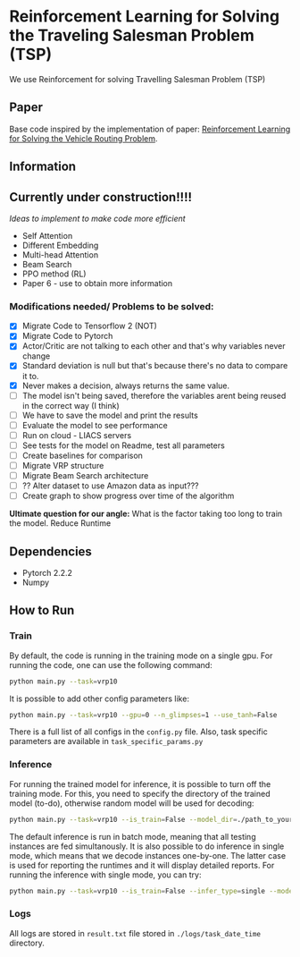 
# Reinforcement Learning for Solving the Traveling Salesman Problem (TSP)

We use Reinforcement for solving Travelling Salesman Problem (TSP)

## Paper
Base code inspired by the implementation of paper: [Reinforcement Learning for Solving the Vehicle Routing Problem](https://arxiv.org/abs/1802.04240v2). 

## Information
## Currently under construction!!!! 
*Ideas to implement to make code more efficient*
* Self Attention
* Different Embedding
* Multi-head Attention
* Beam Search
* PPO method (RL)
* Paper 6 - use to obtain more information 


### Modifications needed/ Problems to be solved:
- [x] Migrate Code to Tensorflow 2 (NOT)
- [x] Migrate Code to Pytorch
- [x] Actor/Critic are not talking to each other and that's why variables never change
- [x] Standard deviation is null but that's because there's no data to compare it to.
- [x] Never makes a decision, always returns the same value.
- [ ] The model isn't being saved, therefore the variables arent being reused in the correct way (I think)
- [ ] We have to save the model and print the results
- [ ] Evaluate the model to see performance
- [ ] Run on cloud - LIACS servers
- [ ] See tests for the model on Readme, test all parameters
- [ ] Create baselines for comparison
- [ ] Migrate VRP structure
- [ ] Migrate Beam Search architecture
- [ ] ?? Alter dataset to use Amazon data as input???
- [ ] Create graph to show progress over time of the algorithm

**Ultimate question for our angle:**  What is the factor taking too long to train the model. Reduce Runtime



## Dependencies

* Pytorch 2.2.2
* Numpy

## How to Run
### Train
By default, the code is running in the training mode on a single gpu. For running the code, one can use the following command:
```bash
python main.py --task=vrp10
```

It is possible to add other config parameters like:
```bash
python main.py --task=vrp10 --gpu=0 --n_glimpses=1 --use_tanh=False 
```
There is a full list of all configs in the ``config.py`` file. Also, task specific parameters are available in ``task_specific_params.py``
### Inference
For running the trained model for inference, it is possible to turn off the training mode. For this, you need to specify the directory of the trained model (to-do), otherwise random model will be used for decoding:
```bash
python main.py --task=vrp10 --is_train=False --model_dir=./path_to_your_saved_checkpoint
```
The default inference is run in batch mode, meaning that all testing instances are fed simultanously. It is also possible to do inference in single mode, which means that we decode instances one-by-one. The latter case is used for reporting the runtimes and it will display detailed reports. For running the inference with single mode, you can try:
```bash
python main.py --task=vrp10 --is_train=False --infer_type=single --model_dir=./path_to_your_saved_checkpoint
```
### Logs
All logs are stored in ``result.txt`` file stored in ``./logs/task_date_time`` directory.

<!---## Acknowledgements
Thanks to [pemami4911/neural-combinatorial-rl-pytorch](https://github.com/pemami4911/neural-combinatorial-rl-pytorch) for getting the idea of restructuring the code.)---!>

<!---
* Modify Reinforcement Learning - see options. (More efficient, see different reward functions, aim to lower time)
* Modify Neural Network Parameters
* Improve solution quality from Amazon dataset (compare to previous results from other papers) ---!>
